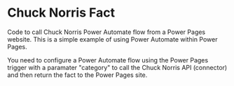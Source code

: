 # Chuck Norris Fact
Code to call Chuck Norris Power Automate flow from a Power Pages website. This is a simple example of using Power Automate within Power Pages.

You need to configure a Power Automate flow using the Power Pages trigger with a paramater "category" to call the Chuck Norris API (connector) and then return the fact to the Power Pages site.
